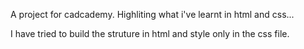 A project for cadcademy. Highliting what i've learnt in html and css...

I have tried to build the struture in html and style only in the css file.
